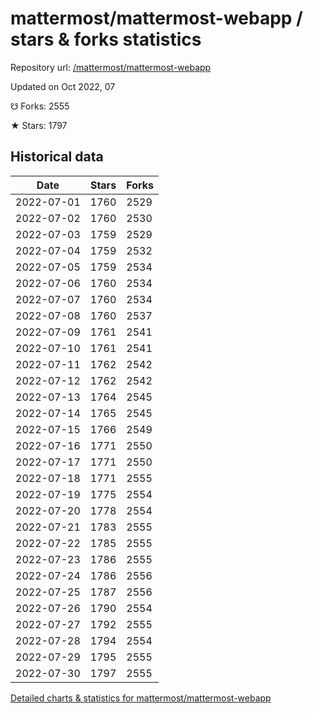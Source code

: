 # mattermost/mattermost-webapp / stars & forks statistics

Repository url: [/mattermost/mattermost-webapp](https://github.com/mattermost/mattermost-webapp)

Updated on Oct 2022, 07

☋ Forks: 2555

★ Stars: 1797

## Historical data
| Date | Stars | Forks |
|------|-------|-------|
| 2022-07-01 | 1760 | 2529 | 
| 2022-07-02 | 1760 | 2530 | 
| 2022-07-03 | 1759 | 2529 | 
| 2022-07-04 | 1759 | 2532 | 
| 2022-07-05 | 1759 | 2534 | 
| 2022-07-06 | 1760 | 2534 | 
| 2022-07-07 | 1760 | 2534 | 
| 2022-07-08 | 1760 | 2537 | 
| 2022-07-09 | 1761 | 2541 | 
| 2022-07-10 | 1761 | 2541 | 
| 2022-07-11 | 1762 | 2542 | 
| 2022-07-12 | 1762 | 2542 | 
| 2022-07-13 | 1764 | 2545 | 
| 2022-07-14 | 1765 | 2545 | 
| 2022-07-15 | 1766 | 2549 | 
| 2022-07-16 | 1771 | 2550 | 
| 2022-07-17 | 1771 | 2550 | 
| 2022-07-18 | 1771 | 2555 | 
| 2022-07-19 | 1775 | 2554 | 
| 2022-07-20 | 1778 | 2554 | 
| 2022-07-21 | 1783 | 2555 | 
| 2022-07-22 | 1785 | 2555 | 
| 2022-07-23 | 1786 | 2555 | 
| 2022-07-24 | 1786 | 2556 | 
| 2022-07-25 | 1787 | 2556 | 
| 2022-07-26 | 1790 | 2554 | 
| 2022-07-27 | 1792 | 2555 | 
| 2022-07-28 | 1794 | 2554 | 
| 2022-07-29 | 1795 | 2555 | 
| 2022-07-30 | 1797 | 2555 | 


[Detailed charts & statistics for mattermost/mattermost-webapp](https://reviewgithub.com/rep/mattermost/mattermost-webapp)
